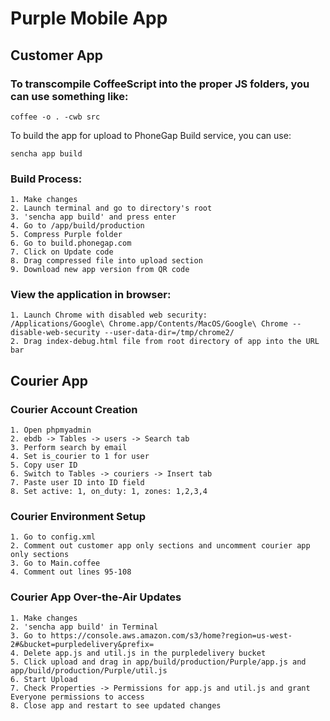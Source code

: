 Purple Mobile App
===

## Customer App

### To transcompile CoffeeScript into the proper JS folders, you can use something like:

    coffee -o . -cwb src

To build the app for upload to PhoneGap Build service, you can use:

    sencha app build

### Build Process:

    1. Make changes
    2. Launch terminal and go to directory's root
    3. 'sencha app build' and press enter
    4. Go to /app/build/production
    5. Compress Purple folder
    6. Go to build.phonegap.com
    7. Click on Update code
    8. Drag compressed file into upload section
    9. Download new app version from QR code

### View the application in browser:

    1. Launch Chrome with disabled web security: 
    /Applications/Google\ Chrome.app/Contents/MacOS/Google\ Chrome --disable-web-security --user-data-dir=/tmp/chrome2/
    2. Drag index-debug.html file from root directory of app into the URL bar

## Courier App

### Courier Account Creation
    1. Open phpmyadmin
    2. ebdb -> Tables -> users -> Search tab
    3. Perform search by email
    4. Set is_courier to 1 for user
    5. Copy user ID
    6. Switch to Tables -> couriers -> Insert tab
    7. Paste user ID into ID field
    8. Set active: 1, on_duty: 1, zones: 1,2,3,4

### Courier Environment Setup
    1. Go to config.xml
    2. Comment out customer app only sections and uncomment courier app only sections
    3. Go to Main.coffee
    4. Comment out lines 95-108

### Courier App Over-the-Air Updates
    1. Make changes
    2. 'sencha app build' in Terminal
    3. Go to https://console.aws.amazon.com/s3/home?region=us-west-2#&bucket=purpledelivery&prefix=
    4. Delete app.js and util.js in the purpledelivery bucket
    5. Click upload and drag in app/build/production/Purple/app.js and app/build/production/Purple/util.js
    6. Start Upload
    7. Check Properties -> Permissions for app.js and util.js and grant Everyone permissions to access
    8. Close app and restart to see updated changes